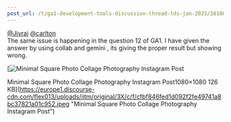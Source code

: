 ```yaml
---
post_url: /t/ga1-development-tools-discussion-thread-tds-jan-2025/161083/35
---
```

[@Jivraj](/u/jivraj) [@carlton](/u/carlton)  
The same issue is happening in the question 12 of GA1. I have given the answer by using collab and gemini , its giving the proper result but showing wrong.  

[![Minimal Square Photo Collage Photography Instagram Post](https://europe1.discourse-cdn.com/flex013/uploads/iitm/optimized/3X/c/f/cfbf846fed1d092f2fe49741a8bc37821a01c952_2_500x500.jpeg)

Minimal Square Photo Collage Photography Instagram Post1080×1080 126 KB](https://europe1.discourse-cdn.com/flex013/uploads/iitm/original/3X/c/f/cfbf846fed1d092f2fe49741a8bc37821a01c952.jpeg "Minimal Square Photo Collage Photography Instagram Post")